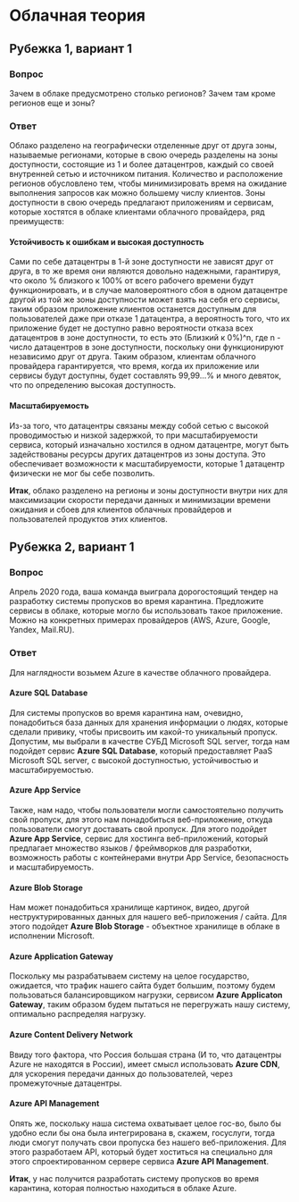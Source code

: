 # Облачная теория 
## Рубежка 1, вариант 1
### Вопрос 

Зачем в облаке предусмотрено столько регионов? Зачем там кроме регионов еще и зоны?

### Ответ

Облако разделено на географически отделенные друг от друга зоны, называемые регионами, которые в свою очередь разделены на зоны доступности, состоящие из 1 и более датацентров, каждый со своей внутренней сетью и источником питания. Количество и расположение регионов обусловлено тем, чтобы минимизировать время на ожидание выполнения запросов как можно большему числу клиентов. Зоны доступности в свою очередь предлагают приложениям и сервисам, которые хостятся в облаке клиентами облачного провайдера, ряд преимуществ:

#### **Устойчивость к ошибкам и высокая доступность** 

Сами по себе датацентры в 1-й зоне доступности не зависят друг от друга, в то же время они являются довольно надежными, гарантируя, что около % близкого к 100% от всего рабочего времени будут функционировать, и в случае маловероятного сбоя в одном датацентре другой из той же зоны доступности может взять на себя его сервисы, таким образом приложение клиентов останется доступным для пользователей даже при отказе 1 датацентра, а вероятность того, что их приложение будет не доступно равно вероятности отказа всех датацентров в зоне доступности, то есть это (Близкий к 0%)^n, где n - число датацентров в зоне доступности, поскольку они функционируют независимо друг от друга. Таким образом, клиентам облачного провайдера гарантируется, что время, когда их приложение или сервисы будут доступны, будет составлять 99,99...% и много девяток, что по определению высокая доступность.

#### **Масштабируемость** 

Из-за того, что датацентры связаны между собой сетью с высокой проводимостью и низкой задержкой, то при масштабируемости сервиса, который изначально хостился в одном датацентре, могут быть задействованы ресурсы других датацентров из зоны доступа. Это обеспечивает возможности к масштабируемости, которые 1 датацентр физически не мог бы себе позволить.

**Итак**, облако разделено на регионы и зоны доступности внутри них для максимизации скорости передачи данных и минимизации времени ожидания и сбоев для клиентов облачных провайдеров и пользователей продуктов этих клиентов.

## Рубежка 2, вариант 1
### Вопрос 

Апрель 2020 года, ваша команда выиграла дорогостоящий тендер на разработку системы пропусков во время карантина. Предложите сервисы в облаке, которые могло бы использовать такое приложение. Можно на конкретных примерах провайдеров (AWS, Azure, Google, Yandex, Mail.RU).

### Ответ

Для наглядности возьмем Azure в качестве облачного провайдера.

#### Azure SQL Database
Для системы пропусков во время карантина нам, очевидно, понадобиться база данных для хранения информации о людях, которые сделали привику, чтобы присвоить им какой-то уникальный пропуск. Допустим, мы выбрали в качестве СУБД Microsoft SQL server, тогда нам подойдет сервис **Azure SQL Database**, который предоставляет PaaS Microsoft SQL server, с высокой доступностью, устойчивостью и масштабируемостью.

#### Azure App Service
Также, нам надо, чтобы пользователи могли самостоятельно получить свой пропуск, для этого нам понадобиться веб-приложение, откуда пользователи смогут доставать свой пропуск. Для этого подойдет **Azure App Service**, сервис для хостинга веб-приложений, который предлагает множество языков / фреймворков для разработки, возможность работы с контейнерами внутри App Service, безопасность и масштабируемость.

#### Azure Blob Storage
Нам может понадобиться хранилище картинок, видео, другой неструктурированных данных для нашего веб-приложения / сайта. Для этого подойдет **Azure Blob Storage** - объектное хранилище в облаке в исполнении Microsoft.

#### Azure Application Gateway
Поскольку мы разрабатываем систему на целое государство, ожидается, что трафик нашего сайта будет большим, поэтому будем пользоваться балансировщиком нагрузки, сервисом **Azure Applicaton Gateway**, таким образом будем пытаться не перегружать нашу систему, оптимально распределяя нагрузку.

#### Azure Content Delivery Network
Ввиду того фактора, что Россия большая страна (И то, что датацентры Azure не находятся в России), имеет смысл использовать **Azure CDN**, для ускорения передачи данных до пользователей, через промежуточные датацентры.

#### Azure API Management
Опять же, поскольку наша система охватывает целое гос-во, было бы удобно если бы она была интегрирована в, скажем, госуслуги, тогда люди смогут получать свои пропуска без нашего веб-приложения. Для этого разработаем API, который будет хоститься на специально для этого спроектированном сервере сервиса **Azure API Management**.

**Итак**, у нас получится разработать систему пропусков во время карантина, которая полностью находиться в облаке Azure.
